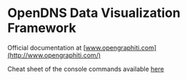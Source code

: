 OpenDNS Data Visualization Framework
====================================

Official documentation at [www.opengraphiti.com](http://www.opengraphiti.com/)

Cheat sheet of the console commands available [here](https://github.com/ThibaultReuille/graphiti/blob/master/Scripts/console/cheat_sheet.txt)


